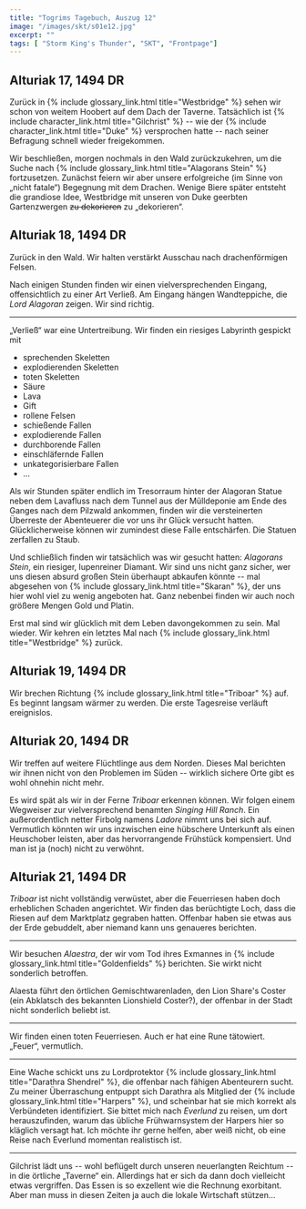 ```yaml
---
title: "Togrims Tagebuch, Auszug 12"
image: "/images/skt/s01e12.jpg"
excerpt: ""
tags: [ "Storm King's Thunder", "SKT", "Frontpage"]
---
```


## Alturiak 17, 1494 DR

Zurück in {% include glossary_link.html title="Westbridge" %} sehen wir schon von weitem Hoobert auf
dem Dach der Taverne. Tatsächlich ist {% include character_link.html title="Gilchrist" %} -- wie der
{% include character_link.html title="Duke" %} versprochen hatte -- nach seiner Befragung schnell
wieder freigekommen.

Wir beschließen, morgen nochmals in den Wald zurückzukehren, um die Suche nach {% include
glossary_link.html title="Alagorans Stein" %} fortzusetzen. Zunächst feiern wir aber unsere
erfolgreiche (im Sinne von „nicht fatale“) Begegnung mit dem Drachen. Wenige Biere später entsteht
die grandiose Idee, Westbridge mit unseren von Duke geerbten Gartenzwergen ~~zu dekorieren~~ zu
„dekorieren“.


## Alturiak 18, 1494 DR

Zurück in den Wald. Wir halten verstärkt Ausschau nach drachenförmigen Felsen.

Nach einigen Stunden finden wir einen vielversprechenden Eingang, offensichtlich zu einer Art
Verließ. Am Eingang hängen Wandteppiche, die *Lord Alagoran* zeigen. Wir sind richtig.

---

„Verließ“ war eine Untertreibung. Wir finden ein riesiges Labyrinth gespickt mit
- sprechenden Skeletten
- explodierenden Skeletten
- toten Skeletten
- Säure
- Lava
- Gift
- rollene Felsen
- schießende Fallen
- explodierende Fallen
- durchborende Fallen
- einschläfernde Fallen
- unkategorisierbare Fallen
- ...

Als wir Stunden später endlich im Tresorraum hinter der Alagoran Statue neben dem Lavafluss nach dem
Tunnel aus der Mülldeponie am Ende des Ganges nach dem Pilzwald ankommen, finden wir die
versteinerten Überreste der Abenteuerer die vor uns ihr Glück versucht hatten. Glücklicherweise
können wir zumindest diese Falle entschärfen. Die Statuen zerfallen zu Staub.

Und schließlich finden wir tatsächlich was wir gesucht hatten: *Alagorans Stein*, ein riesiger,
lupenreiner Diamant. Wir sind uns nicht ganz sicher, wer uns diesen absurd großen Stein überhaupt
abkaufen könnte -- mal abgesehen von {% include glossary_link.html title="Skaran" %}, der uns hier
wohl viel zu wenig angeboten hat. Ganz nebenbei finden wir auch noch größere Mengen Gold und Platin.

Erst mal sind wir glücklich mit dem Leben davongekommen zu sein. Mal wieder. Wir kehren ein letztes
Mal nach {% include glossary_link.html title="Westbridge" %} zurück.

## Alturiak 19, 1494 DR

Wir brechen Richtung {% include glossary_link.html title="Triboar" %} auf. Es beginnt langsam wärmer
zu werden. Die erste Tagesreise verläuft ereignislos.

## Alturiak 20, 1494 DR

Wir treffen auf weitere Flüchtlinge aus dem Norden. Dieses Mal berichten wir ihnen nicht von den
Problemen im Süden -- wirklich sichere Orte gibt es wohl ohnehin nicht mehr.

Es wird spät als wir in der Ferne *Triboar* erkennen können. Wir folgen einem Wegweiser zur
vielversprechend benamten *Singing Hill Ranch*. Ein außerordentlich netter Firbolg namens *Ladore*
nimmt uns bei sich auf. Vermutlich könnten wir uns inzwischen eine hübschere Unterkunft als einen
Heuschober leisten, aber das hervorrangende Frühstück kompensiert. Und man ist ja (noch) nicht zu
verwöhnt.

## Alturiak 21, 1494 DR

*Triboar* ist nicht vollständig verwüstet, aber die Feuerriesen haben doch erheblichen Schaden
angerichtet. Wir finden das berüchtigte Loch, dass die Riesen auf dem Marktplatz gegraben hatten.
Offenbar haben sie etwas aus der Erde gebuddelt, aber niemand kann uns genaueres berichten.

---

Wir besuchen *Alaestra*, der wir vom Tod ihres Exmannes in {% include glossary_link.html
title="Goldenfields" %} berichten. Sie wirkt nicht sonderlich betroffen.

Alaesta führt den örtlichen Gemischtwarenladen, den Lion Share's Coster (ein Abklatsch des bekannten
Lionshield Coster?), der offenbar in der Stadt nicht sonderlich beliebt ist.

---

Wir finden einen toten Feuerriesen. Auch er hat eine Rune tätowiert. „Feuer“, vermutlich.

---

Eine Wache schickt uns zu Lordprotektor {% include glossary_link.html title="Darathra Shendrel" %},
die offenbar nach fähigen Abenteurern sucht. Zu meiner Überraschung entpuppt sich Darathra als
Mitglied der {% include glossary_link.html title="Harpers" %}, und scheinbar hat sie mich korrekt
als Verbündeten identifiziert. Sie bittet mich nach *Everlund* zu reisen, um dort herauszufinden,
warum das übliche Frühwarnsystem der Harpers hier so kläglich versagt hat. Ich möchte ihr gerne
helfen, aber weiß nicht, ob eine Reise nach Everlund momentan realistisch ist.

---

Gilchrist lädt uns -- wohl beflügelt durch unseren neuerlangten Reichtum -- in die örtliche
„Taverne“ ein. Allerdings hat er sich da dann doch vielleicht etwas vergriffen. Das Essen is so
exzellent wie die Rechnung exorbitant. Aber man muss in diesen Zeiten ja auch die lokale Wirtschaft
stützen...
